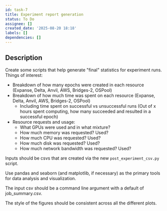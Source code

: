 ```yaml
---
id: task-7
title: Experiment report generation
status: To Do
assignee: []
created_date: '2025-08-20 18:18'
labels: []
dependencies: []
---
```


## Description
Create some scripts that help generate "final" statistics for experiment runs. Things of interest:

- Breakdown of how many epochs were created in each resource (Expanse, Delta, Anvil, AWS, Bridges-2, OSPool)
- Breakdown of how much time was spent on each resource (Expanse, Delta, Anvil, AWS, Bridges-2, OSPool)
  - Including time spent on successful vs unsuccessful runs (Out of x hours spent computing, how many succeeded and resulted in a successful epoch)
- Resource requests and usage:
  - What GPUs were used and in what mixture?
  - How much memory was requested? Used?
  - How much CPU was requested? Used?
  - How much disk was requested? Used?
  - How much network bandwidth was requested? Used?

Inputs should be csvs that are created via the new `post_experiment_csv.py` script.

Use pandas and seaborn (and matplotlib, if necessary) as the primary tools for data analysis and visualization.

The input csv should be a command line argument with a default of job_summary.csv.

The style of the figures should be consistent across all the different plots.
